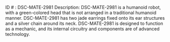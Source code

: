 ID # : DSC-MATE-2981
Description: DSC-MATE-2981 is a humanoid robot, with a green-colored head that is not arranged in a traditional humanoid manner. DSC-MATE-2981 has two jade earrings fixed onto its ear structures and a silver chain around its neck. DSC-MATE-2981 is designed to function as a mechanic, and its internal circuitry and components are of advanced technology. 